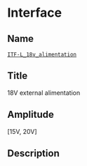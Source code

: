 # Interface

## Name
[`ITF-L_18v_alimentation`]()

## Title
18V external alimentation

## Amplitude
[15V, 20V]

## Description
